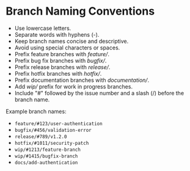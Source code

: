 # Branch Naming Conventions

- Use lowercase letters.
- Separate words with hyphens (-).
- Keep branch names concise and descriptive.
- Avoid using special characters or spaces.
- Prefix feature branches with _feature/_.
- Prefix bug fix branches with _bugfix/_.
- Prefix release branches with _release/_.
- Prefix hotfix branches with _hotfix/_.
- Prefix documentation branches with _documentation/_.
- Add _wip/_ prefix for work in progress branches.
- Include "#" followed by the issue number and a slash (/) before the branch name.

Example branch names:
- `feature/#123/user-authentication`
- `bugfix/#456/validation-error`
- `release/#789/v1.2.0`
- `hotfix/#1011/security-patch`
- `wip/#1213/feature-branch`
- `wip/#1415/bugfix-branch`
- `docs/add-authentication`
